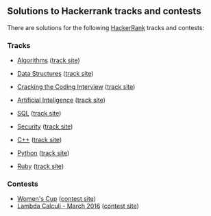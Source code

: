 ## Solutions to Hackerrank tracks and contests

There are solutions for the following [HackerRank](https://www.hackerrank.com) tracks and contests:

### Tracks

* [Algorithms](algorithms) ([track site](https://www.hackerrank.com/domains/algorithms))
* [Data Structures](data-structures) ([track site](https://www.hackerrank.com/domains/data-structures))

* [Cracking the Coding Interview](cracking-the-coding-interview) ([track site](https://www.hackerrank.com/domains/tutorials/cracking-the-coding-interview))

* [Artificial Inteligence](ai) ([track site](https://www.hackerrank.com/domains/ai))
* [SQL](sql) ([track site](https://www.hackerrank.com/domains/sql))
* [Security](security) ([track site](https://www.hackerrank.com/domains/security))

* [C++](cpp) ([track site](https://www.hackerrank.com/domains/cpp/cpp-introduction))
* [Python](python) ([track site](https://www.hackerrank.com/domains/python))
* [Ruby](ruby) ([track site](https://www.hackerrank.com/domains/ruby))

### Contests

* [Women's Cup](womenscup)
  ([contest site](https://www.hackerrank.com/womenscup))
* [Lambda Calculi - March 2016](lambda-calculi-march-2016)
  ([contest site](https://www.hackerrank.com/lambda-calculi-march-2016))
